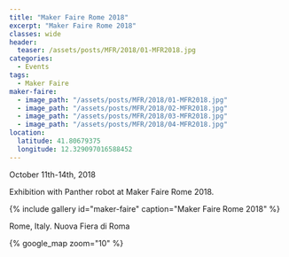 ```yaml
---
title: "Maker Faire Rome 2018"
excerpt: "Maker Faire Rome 2018"
classes: wide
header:
  teaser: /assets/posts/MFR/2018/01-MFR2018.jpg
categories:
  - Events
tags:
  - Maker Faire
maker-faire:
  - image_path: "/assets/posts/MFR/2018/01-MFR2018.jpg"
  - image_path: "/assets/posts/MFR/2018/02-MFR2018.jpg"
  - image_path: "/assets/posts/MFR/2018/03-MFR2018.jpg"
  - image_path: "/assets/posts/MFR/2018/04-MFR2018.jpg"
location:
  latitude: 41.80679375
  longitude: 12.329097016588452
---
```


October 11th-14th, 2018

Exhibition with Panther robot at Maker Faire Rome 2018.

{% include gallery id="maker-faire" caption="Maker Faire Rome 2018" %}

Rome, Italy. Nuova Fiera di Roma

{% google_map zoom="10" %}